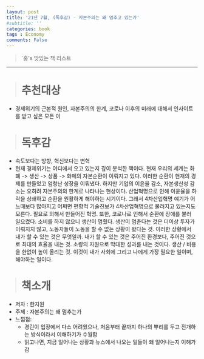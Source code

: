 ```yaml
---
layout: post
title: '21년 7월, (독후감) - 자본주의는 왜 멈추고 있는가'
#subtitle: ''
categories: book
tags : Economy
comments: False
---
```


>`홍's 맛있는 책 리스트

---------------------------------------------

># 추천대상  

- 경제위기의 근본적 원인, 자본주의의 한계, 코로나 이후의 미래에 대해서 인사이트를 받고 싶은 모든 이

># 독후감 
 
- 속도보다는 방향, 혁신보다는 변혁
- 현재 경제위기는 어디에서 오고 있는지 깊이 분석한 책이다. 현재 우리의 세계는 화폐 -> 생산 -> 상품 -> 화페의 자본순환이 이뤄지고 있다. 
  이러한 순환이 현재의 경제를 만들었고 엄청난 성장을 이뤄냈다. 하지만 기업의 이윤율 감소, 자본생산성 감소는 오히려 자본주의의 한계로 나타나는 현상이다.
  산업혁명으로 인해 이윤율을 하락을 상쇄하고 순환을 원활하게 해야하는 시기이다. 그래서 4차산업혁명 얘기가 어느때보다 많아지고 어쩌면 편향적 기술진보가 
  4차산업혁명으로 불러지고 있는지도 모른다. 필요로 의해서 만들어진 혁명. 또한, 코로나로 인해서 순환에 장애를 불러 일으켰다. 소비를 하지 않으니 생산이 멈췄다. 생산이 멈춘다는 것은 더이상 투자가 이뤄지지 않고, 노동자들이 노동을 할 수 없는 상황이 왔다는 것.
  이러한 상황에서 내가 할 수 있는 것은 무엇일까. 내가 할 수 있는 것은 주어진 환경보다, 주어진 것으로 최대의 효율을 내는 것.
  소량의 자원으로 막대한 성과를 내는 것이다. 생산 / 비용을 한없이 높이 올리는 것. 이것이 내가 사회에 그리고 나에게 가장 필요한 일이며, 해야하는 일이다.
  

># 책소개
  
- 저자 : 한지원
- 주제 : 자본주의는 왜 멈추는가
- 느낌점:
    - 경린이 입장에서 다소 어려웠으나, 처음부터 끝까지 하나의 뿌리를 두고 전개하는 방식이라서 이해하기가 수월함
    - 읽고나면, 지금 일어나는 상황과 뉴스에서 나오는 일들이 왜 일어나는지 이해가 감





	